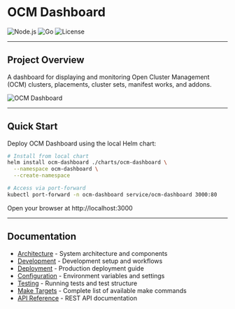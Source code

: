 # OCM Dashboard

![Node.js](https://img.shields.io/badge/node-%3E%3D22.0.0-green)
![Go](https://img.shields.io/badge/go-%3E%3D1.23-blue)
![License](https://img.shields.io/badge/license-Apache%202.0-blue)

---

## Project Overview

A dashboard for displaying and monitoring Open Cluster Management (OCM) clusters, placements, cluster sets, manifest works, and addons.

![OCM Dashboard](./public/images/demo.gif)

---

## Quick Start

Deploy OCM Dashboard using the local Helm chart:

```bash
# Install from local chart
helm install ocm-dashboard ./charts/ocm-dashboard \
  --namespace ocm-dashboard \
  --create-namespace

# Access via port-forward
kubectl port-forward -n ocm-dashboard service/ocm-dashboard 3000:80
```

Open your browser at http://localhost:3000

---

## Documentation

- [Architecture](docs/architecture.md) - System architecture and components
- [Development](docs/development.md) - Development setup and workflows
- [Deployment](docs/deployment.md) - Production deployment guide
- [Configuration](docs/configuration.md) - Environment variables and settings
- [Testing](docs/testing.md) - Running tests and test structure
- [Make Targets](docs/make-targets.md) - Complete list of available make commands
- [API Reference](docs/api-reference.md) - REST API documentation
